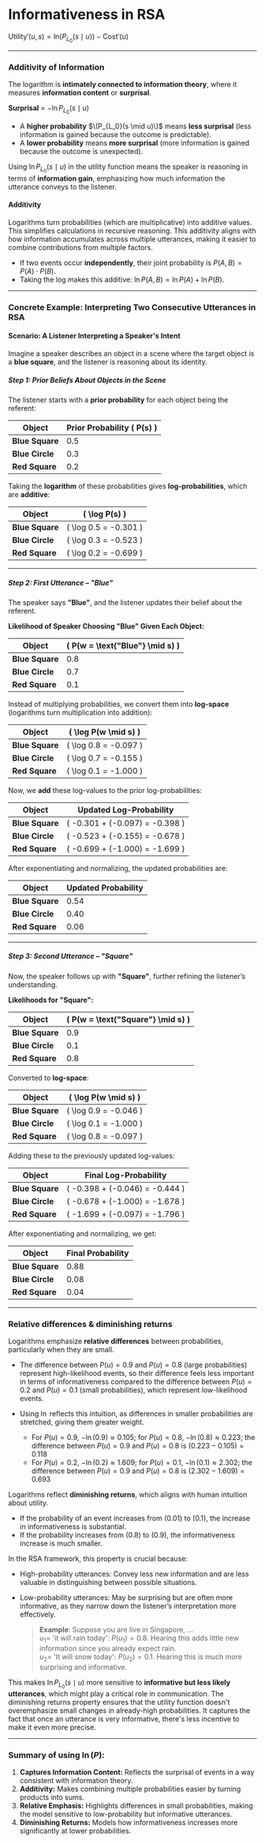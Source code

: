 # Informativeness in RSA

$\text{Utility}'(u, s) = \text{ln} (P_{L_0}(s \mid u)) - \text{Cost}'(u)$

--- 

### Additivity of Information 

The logarithm is **intimately connected to information theory**, where it measures **information content** or **surprisal**. 

**Surprisal** = $-\ln P_{L_0}(s \mid u)$

- A **higher probability** $\(P_{L_0}(s \mid u)\)$ means **less surprisal** (less information is gained because the outcome is predictable).
- A **lower probability** means **more surprisal** (more information is gained because the outcome is unexpected).

Using $\ln P_{L_0}(s \mid u)$ in the utility function means the speaker is reasoning in terms of **information gain**, emphasizing how much information the utterance conveys to the listener.

#### Additivity

Logarithms turn probabilities (which are multiplicative) into additive values. This simplifies calculations in recursive reasoning. This additivity aligns with how information accumulates across multiple utterances, making it easier to combine contributions from multiple factors.

- If two events occur **independently**, their joint probability is $P(A, B) = P(A) \cdot P(B)$.
- Taking the log makes this additive: $\ln P(A, B) = \ln P(A) + \ln P(B)$.

---

### **Concrete Example: Interpreting Two Consecutive Utterances in RSA**  

#### **Scenario: A Listener Interpreting a Speaker's Intent**
Imagine a speaker describes an object in a scene where the target object is a **blue square**, and the listener is reasoning about its identity.  

##### **Step 1: Prior Beliefs About Objects in the Scene**
The listener starts with a **prior probability** for each object being the referent:  

| Object        | Prior Probability \( P(s) \) |
|--------------|--------------------|
| **Blue Square**  | 0.5 |
| **Blue Circle**  | 0.3 |
| **Red Square**  | 0.2 |

Taking the **logarithm** of these probabilities gives **log-probabilities**, which are **additive**:  

| Object        | \( \log P(s) \) |
|--------------|--------------|
| **Blue Square**  | \( \log 0.5 = -0.301 \) |
| **Blue Circle**  | \( \log 0.3 = -0.523 \) |
| **Red Square**  | \( \log 0.2 = -0.699 \) |

---

##### **Step 2: First Utterance – "Blue"**  
The speaker says **"Blue"**, and the listener updates their belief about the referent.  

**Likelihood of Speaker Choosing "Blue" Given Each Object:**  

| Object        | \( P(w = \text{"Blue"} \mid s) \) |
|--------------|----------------------------|
| **Blue Square**  | 0.8 |
| **Blue Circle**  | 0.7 |
| **Red Square**  | 0.1 |

Instead of multiplying probabilities, we convert them into **log-space** (logarithms turn multiplication into addition):  

| Object        | \( \log P(w \mid s) \) |
|--------------|------------------|
| **Blue Square**  | \( \log 0.8 = -0.097 \) |
| **Blue Circle**  | \( \log 0.7 = -0.155 \) |
| **Red Square**  | \( \log 0.1 = -1.000 \) |

Now, we **add** these log-values to the prior log-probabilities:  

| Object        | Updated Log-Probability |
|--------------|------------------|
| **Blue Square**  | \( -0.301 + (-0.097) = -0.398 \) |
| **Blue Circle**  | \( -0.523 + (-0.155) = -0.678 \) |
| **Red Square**  | \( -0.699 + (-1.000) = -1.699 \) |

After exponentiating and normalizing, the updated probabilities are:  

| Object        | Updated Probability |
|--------------|------------------|
| **Blue Square**  | 0.54 |
| **Blue Circle**  | 0.40 |
| **Red Square**  | 0.06 |

---

##### **Step 3: Second Utterance – "Square"**  
Now, the speaker follows up with **"Square"**, further refining the listener’s understanding.  

**Likelihoods for "Square":**  

| Object        | \( P(w = \text{"Square"} \mid s) \) |
|--------------|----------------------------|
| **Blue Square**  | 0.9 |
| **Blue Circle**  | 0.1 |
| **Red Square**  | 0.8 |

Converted to **log-space**:  

| Object        | \( \log P(w \mid s) \) |
|--------------|------------------|
| **Blue Square**  | \( \log 0.9 = -0.046 \) |
| **Blue Circle**  | \( \log 0.1 = -1.000 \) |
| **Red Square**  | \( \log 0.8 = -0.097 \) |

Adding these to the previously updated log-values:  

| Object        | Final Log-Probability |
|--------------|------------------|
| **Blue Square**  | \( -0.398 + (-0.046) = -0.444 \) |
| **Blue Circle**  | \( -0.678 + (-1.000) = -1.678 \) |
| **Red Square**  | \( -1.699 + (-0.097) = -1.796 \) |

After exponentiating and normalizing, we get:  

| Object        | Final Probability |
|--------------|------------------|
| **Blue Square**  | 0.88 |
| **Blue Circle**  | 0.08 |
| **Red Square**  | 0.04 |

---

### Relative differences & diminishing returns

Logarithms emphasize **relative differences** between probabilities, particularly when they are small. 

- The difference between $P(u) = 0.9$ and $P(u) = 0.8$ (large probabilities) represent high-likelihood events, so their difference feels less important in terms of informativeness compared to the difference between $P(u) = 0.2$ and $P(u) = 0.1$ (small probabilities), which represent low-likelihood events.
- Using $\ln$ reflects this intuition, as differences in smaller probabilities are stretched, giving them greater weight.

  - For $P(u) = 0.9$, $-\ln(0.9) \approx 0.105$; for $P(u) = 0.8$, $-\ln(0.8) \approx 0.223$; the difference between $P(u) = 0.9$ and $P(u) = 0.8$ is $(0.223 - 0.105) = 0.118$
  - For $P(u) = 0.2$, $-\ln(0.2) \approx 1.609$; for $P(u) = 0.1$, $-\ln(0.1) \approx 2.302$; the difference between $P(u) = 0.9$ and $P(u) = 0.8$ is $(2.302 - 1.609) = 0.693$

Logarithms reflect **diminishing returns**, which aligns with human intuition about utility. 

- If the probability of an event increases from \(0.01\) to \(0.1\), the increase in informativeness is substantial.
- If the probability increases from \(0.8\) to \(0.9\), the informativeness increase is much smaller.

In the RSA framework, this property is crucial because:

- High-probability utterances: Convey less new information and are less valuable in distinguishing between possible situations.
- Low-probability utterances: May be surprising but are often more informative, as they narrow down the listener’s interpretation more effectively.

  > **Example**: Suppose you are live in Singapore, ... <br>
  > $u_1 =$ 'it will rain today': $P(u_1) = 0.8$. Hearing this adds little new information since you already expect rain. <br>
  > $u_2 =$ 'It will snow today': $P(u_2) = 0.1$. Hearing this is much more surprising and informative. 

This makes $\ln P_{L_0}(s \mid u)$ more sensitive to **informative but less likely utterances**, which might play a critical role in communication. The diminishing returns property ensures that the utility function doesn't overemphasize small changes in already-high probabilities. It captures the fact that once an utterance is very informative, there's less incentive to make it even more precise.

---

### Summary of using $\ln(P)$:
1. **Captures Information Content:** Reflects the surprisal of events in a way consistent with information theory.
2. **Additivity:** Makes combining multiple probabilities easier by turning products into sums.
3. **Relative Emphasis:** Highlights differences in small probabilities, making the model sensitive to low-probability but informative utterances.
4. **Diminishing Returns:** Models how informativeness increases more significantly at lower probabilities.


